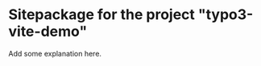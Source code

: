 Sitepackage for the project "typo3-vite-demo"
==============================================================

Add some explanation here.
